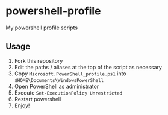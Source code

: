 # powershell-profile
My powershell profile scripts

## Usage ##
1. Fork this repository
2. Edit the paths / aliases at the top of the script as necessary
3. Copy `Microsoft.PowerShell_profile.ps1` into `$HOME\Documents\WindowsPowerShell`
4. Open PowerShell as administrator
5. Execute `Set-ExecutionPolicy Unrestricted`
6. Restart powershell
7. Enjoy!